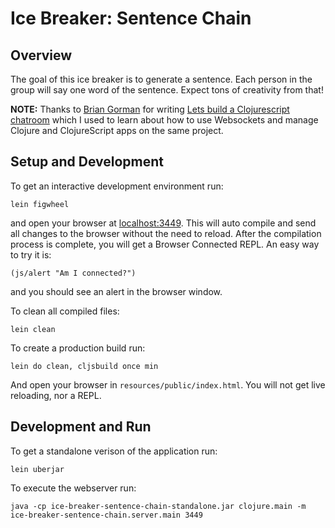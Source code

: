 # Ice Breaker: Sentence Chain

## Overview

The goal of this ice breaker is to generate a sentence.  Each person in the group will say one word of the sentence.  Expect tons of creativity from that!

**NOTE:** Thanks to [Brian Gorman](https://briangorman.io/) for writing [Lets build a Clojurescript chatroom](https://briangorman.io/posts/chatroom-brian-gorman/) which I used to learn about how to use Websockets and manage Clojure and ClojureScript apps on the same project.

## Setup and Development

To get an interactive development environment run:

    lein figwheel

and open your browser at [localhost:3449](http://localhost:3449/).  This will auto compile and send all changes to the browser without the need to reload. After the compilation process is complete, you will get a Browser Connected REPL. An easy way to try it is:

    (js/alert "Am I connected?")

and you should see an alert in the browser window.

To clean all compiled files:

    lein clean

To create a production build run:

    lein do clean, cljsbuild once min

And open your browser in `resources/public/index.html`. You will not get live reloading, nor a REPL.

## Development and Run

To get a standalone verison of the application run:

    lein uberjar

To execute the webserver run:

    java -cp ice-breaker-sentence-chain-standalone.jar clojure.main -m ice-breaker-sentence-chain.server.main 3449
